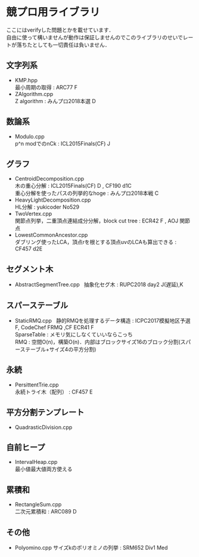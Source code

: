 # 競プロ用ライブラリ
ここにはverifyした問題とかを載せています．  
自由に使って構いませんが動作は保証しませんのでこのライブラリのせいでレートが落ちたとしても一切責任は負いません．

## 文字列系
* KMP.hpp  
最小周期の取得 : ARC77 F  
* ZAlgorithm.cpp  
Z algorithm : みんプロ2018本選 D

## 数論系
* Modulo.cpp  
p^n modでのnCk : ICL2015Finals(CF) J  

## グラフ
* CentroidDecomposition.cpp  
木の重心分解 : ICL2015Finals(CF) D , CF190 d1C  
重心分解を使ったパスの列挙的なhoge : みんプロ2018本戦 C
* HeavyLightDecomposition.cpp  
HL分解 : yukicoder No529  
* TwoVertex.cpp  
関節点列挙，二重頂点連結成分分解，block cut tree : ECR42 F , AOJ 関節点
* LowestCommonAncestor.cpp  
ダブリング使ったLCA，頂点rを根とする頂点uvのLCAも算出できる : CF457 d2E

## セグメント木
* AbstractSegmentTree.cpp  
抽象化セグ木 : RUPC2018 day2 J(遅延),K

## スパーステーブル
* StaticRMQ.cpp  
静的RMQを処理するデータ構造 : ICPC2017模擬地区予選F, CodeChef FRMQ ,CF ECR41 F  
SparseTable : メモリ気にしなくていいならこっち  
RMQ : 空間O(n)，構築O(n)．内部はブロックサイズ16のブロック分割(スパーステーブル+サイズ4の平方分割)

## 永続
* PersittentTrie.cpp  
永続トライ木（配列） : CF457 E

## 平方分割テンプレート
* QuadrasticDivision.cpp

## 自前ヒープ
* IntervalHeap.cpp  
最小値最大値両方使える

## 累積和
* RectangleSum.cpp  
二次元累積和 : ARC089 D

## その他
* Polyomino.cpp
サイズkのポリオミノの列挙 : SRM652 Div1 Med


